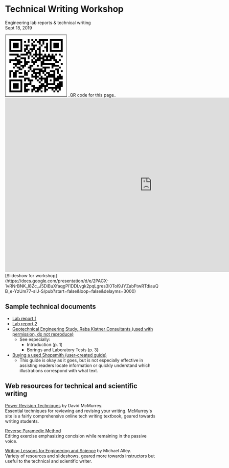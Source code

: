 # Technical Writing Workshop  
Engineering lab reports &amp; technical writing  
Sept 18, 2019

<img src="files/qr-workshop.png" title="QR Code for this page" alt="This QR code links to this page" style="border: 1px solid black" />  
_QR code for this page_

<iframe src="https://docs.google.com/presentation/d/e/2PACX-1vRNrBNK_l8Zc_J5DiBuXfaqgPl1DDLvgk2pqLgres3l0ToI9JYZabFtwRTdiauQB_e-YzUm77-sIJ-S/embed?start=false&loop=false&delayms=3000" frameborder="0" width="960" height="569" allowfullscreen="true" mozallowfullscreen="true" webkitallowfullscreen="true"></iframe>  
[Slideshow for workshop](https://docs.google.com/presentation/d/e/2PACX-1vRNrBNK_l8Zc_J5DiBuXfaqgPl1DDLvgk2pqLgres3l0ToI9JYZabFtwRTdiauQB_e-YzUm77-sIJ-S/pub?start=false&loop=false&delayms=3000)

## Sample technical documents

- [Lab report 1](files/engr/lab-report-example1.pdf)
- [Lab report 2](files/engr/lab-report-example2.pdf)
- [Geotechnical Engineering Study, Raba Kistner Consultants (used with permission, do not reproduce)]()
  - See especially:
    - Introduction (p. 1)
    - Borings and Laboratory Tests (p. 3)
- [Buying a used Shopsmith (user-created guide)](files/engr/shopsmith-guide.pdf)
  - This guide is okay as it goes, but is not especially effective in assisting readers locate information or quickly understand which illustrations correspond with what text.


## Web resources for technical and scientific writing

[Power Revision Techniques](https://www.prismnet.com/~hcexres/textbook/hirevov.html) by David McMurrey.   
Essential techniques for reviewing and revising your writing. McMurrey's site is a fairly comprehensive online tech writing textbook, geared towards writing students.

[Reverse Paramedic Method](https://owl.purdue.edu/owl/general_writing/academic_writing/reverse_paramedic_method.html)  
Editing exercise emphasizing concision while remaining in the passive voice.

[Writing Lessons for Engineering and Science](https://www.craftofscientificwriting.com/) by Michael Alley.   
Variety of resources and slideshows, geared more towards instructors but useful to the technical and scientific writer.
